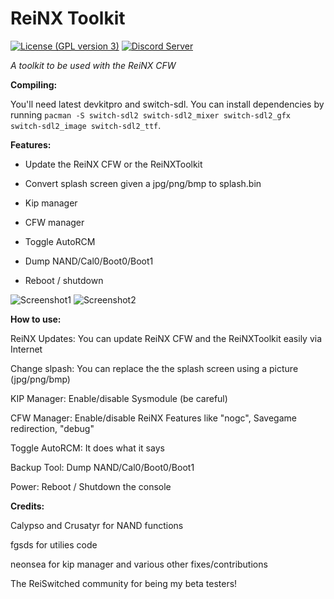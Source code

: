 # ReiNX Toolkit
[![License (GPL version 3)](https://img.shields.io/badge/license-GNU%20GPL%20version%203-red.svg?style=flat-square)](http://opensource.org/licenses/GPL-3.0) <a href="https://discord.gg/NxpeNwz"><img src="https://discordapp.com/api/guilds/465980502206054400/embed.png" alt="Discord Server" /></a>

*A toolkit to be used with the ReiNX CFW*


**Compiling:**

You'll need latest devkitpro and switch-sdl. You can install dependencies by running `pacman -S switch-sdl2 switch-sdl2_mixer switch-sdl2_gfx switch-sdl2_image switch-sdl2_ttf`.


**Features:**

 * Update the ReiNX CFW or the ReiNXToolkit
 
 * Convert splash screen given a jpg/png/bmp to splash.bin
 
 * Kip manager
 
 * CFW manager

 * Toggle AutoRCM
 
 * Dump NAND/Cal0/Boot0/Boot1
 
 * Reboot / shutdown 
 
![Screenshot1](https://github.com/lookye/ReiNXToolkit/blob/master/screenshots/screenshot1.jpg?raw=true)
![Screenshot2](https://github.com/lookye/ReiNXToolkit/blob/master/screenshots/screenshot2.jpg?raw=true)

**How to use:**

ReiNX Updates: You can update ReiNX CFW and the ReiNXToolkit easily via Internet

Change slpash: You can replace the the splash screen using a picture (jpg/png/bmp)

KIP Manager: Enable/disable Sysmodule (be careful)

CFW Manager: Enable/disable ReiNX Features like "nogc", Savegame redirection, "debug"

Toggle AutoRCM: It does what it says

Backup Tool: Dump NAND/Cal0/Boot0/Boot1

Power: Reboot / Shutdown the console



**Credits:**
 
 Calypso and Crusatyr for NAND functions
 
 fgsds for utilies code
 
 neonsea for kip manager and various other fixes/contributions
 
 The ReiSwitched community for being my beta testers!

